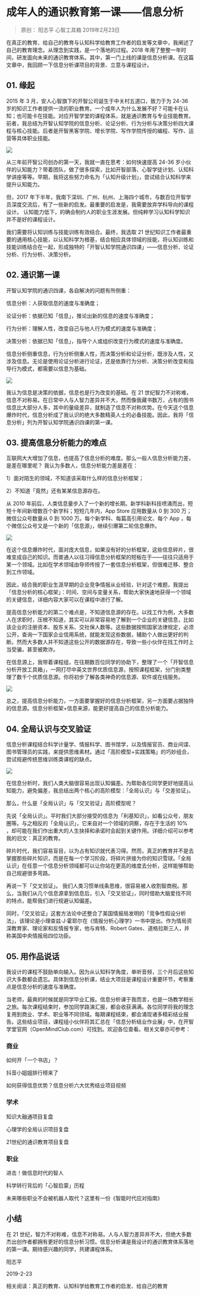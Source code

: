 # 成年人的通识教育第一课——信息分析
> 原创： 阳志平  心智工具箱  2019年2月23日

在真正的教育、给自己的教育与认知科学给教育工作者的启发等文章中，我阐述了自己的教育理念。从理念到实践，是一个落地的过程。2018 年用了整整一年时间，研发面向未来的通识教育体系。其中，第一门上线的课是信息分析课。在这篇文章中，我回顾一下信息分析课项目的背景、立意与课程设计。

## 01. 缘起

2015 年 3 月，安人心智旗下的开智公司诞生于中关村五道口，致力于为 24-36 岁的知识工作者提供一流的职业教育。一个成年人为什么发展不好？可能卡在认知；也可能卡在技能。对应开智学堂的课程体系，就是通识教育与专业技能教育。前者，我总结为开智认知学院的信息分析、论证分析、行为分析与决策分析四大课程与核心技能。后者是开智黑客学院、增长学院、写作学院传授的编程、写作、运营等具体职业技能。

![](https://raw.githubusercontent.com/dalong0514/selfstudy/master/图片链接/神经心理/2019011.jpg)

从三年前开智公司创办的第一天，我就一直在思考：如何快速提高 24-36 岁小伙伴的认知能力？带着团队，做了很多探索，比如开智部落、心智学徒计划、认知科学讲座等等。早期，我将这些努力命名为「认知升级计划」，尝试结合认知科学来提升认知能力。

但，2017 年下半年，我南下深圳、广州、杭州、上海四个城市，与数百位开智学员深度交流后，有了一些新的启发。最重要的启发是，我需要放弃学科导向的课程设计。 认知能力低下，的确会制约人的职业生涯发展。但纯粹学习认知科学知识并不是好的课程设计。

我们需要将认知训练与技能训练有效结合。最终，我选取 21 世纪知识工作者最重要的通用核心技能，以认知科学为根基，结合相应具体领域的技能，将认知训练和技能训练结合在一起，形成独特的「开智认知学院通识四课」——信息分析、论证分析、行为分析、决策分析。

## 02. 通识第一课

开智认知学院的通识四课，各自解决的问题有所侧重：

信息分析：人获取信息的速度与准确度；

论证分析：依据已知「信息」，推论出新的信息的速度与准确度；

行为分析：理解人性，改变自己与他人行为模式的速度与准确度；

决策分析：依据已知「信息」，指导个人或组织改变行为模式的速度与准确度。

信息分析侧重信息，行为分析侧重人性，而决策分析和论证分析，既涉及人性，又涉及信息。无论是使用论证分析进行论证，还是依靠行为分析、决策分析改变和指导行为模式，都需要以信息为基础。

![](https://raw.githubusercontent.com/dalong0514/selfstudy/master/图片链接/神经心理/2019012.jpg)

我认为信息是决策的依据，信息也是行为改变的基础。在 21 世纪智力不对称难，信息不对称易。在日常中人与人智力差异并不大，然而像我藏书数万，占有的图书信息比大部分人多，其中的量级差异，就制造了信息不对称优势。在今天这个信息爆炸时代，信息分析成了我认识的绝大多数精英人士的必备技能。因此，我将「信息分析」列为开智认知学院通识四课的第一课。

## 03. 提高信息分析能力的难点

互联网大大增加了信息，也提高了信息分析的难度。那么一般人信息分析能力差，是差在哪里呢？ 我认为多数人，信息分析能力差是差在：

1）面对陌生的领域，不知道该采取什么样的信息分析框架；

2）不知道「竟然」还有某某信息源存在。

从 2010 年前后，人类信息量步入了一个新的增长期。新学科新科技喷涌而出，短短十年间新增数百个新学科；短短几年内，App Store 应用数量从 0 到 300 万；微信公众号数量从 0 到 1000 万。每个新学科、每篇高引用论文、每个 App ，每个微信公众号又是一个新的「信息源」，继续引爆第二轮信息爆炸。

![](https://raw.githubusercontent.com/dalong0514/selfstudy/master/图片链接/神经心理/2019013.jpg)

在这个信息爆炸时代，面对庞大信息，如果没有好的分析框架，这些信息碎片，很难变成自己的知识。而普通人以往习得信息分析框架的短板在于——往往只适用于某一个领域。比如在学术领域由导师传授了一套信息分析框架，但很难迁移、整合到工作领域。

因此，结合我的职业生涯早期的企业竞争情报从业经验，针对这个难题，我提出「信息分析的核心框架」：时间、空间与变量关系，帮助大家快速地获得一个领域的关键信息，详细内容大家可以在课程中进行了解。

提高信息分析能力的第二个难点是，不知道信息源的存在。以找工作为例，大多数人在求职时，压根不知道，其实可以非常容易地了解到一个企业的关键信息，比如该企业的注册资本、股东关系、交社保人数等。这些数据按照国家法律规定，必须公开，查询一下国家企业信用系统，就能发现这些数据，辅助个人做出更好的判断。然而大多数人并不知道这些公开的数据源存在，导致一些小伙伴在找工作时上当受骗，甚至被欺诈。

在信息源上，我带着课程组，在往期数百位同学的协助下，整理了一个「开智信息分析开放工具箱」，一网打尽中英文世界优质信息源，按照课程框架，分门别类整理了数千个优质信息源。你将初步了解各类神奇的信息源、软件或在线服务。

![](https://raw.githubusercontent.com/dalong0514/selfstudy/master/图片链接/神经心理/2019014.jpg)

总之，提高信息分析能力，一方面要掌握好的信息分析框架，另一方面要占据独特的信息源。信息分析框架+信息来源，能更好提高自己的信息分析能力。

## 04. 全局认识与交叉验证

信息分析课程结合科学计量学、情报科学、图书馆学，以及情报官员、商业间谍、图书管理员的实践，来提供思维素材。通过「高阶模型+实践策略」的巧妙组合，尝试规避传统思维训练类课程的缺点。

![](https://raw.githubusercontent.com/dalong0514/selfstudy/master/图片链接/神经心理/2019015.jpg)

在信息分析时，我们人类大脑很容易出现认知偏差。为帮助各位同学更好地提高认知能力，避免偏差，我总结出两个核心的高阶模型：「全局认识」与「交差验证」。

那么，什么是「全局认识」与「交叉验证」高阶模型呢？

先说「全局认识」。平时我们大部分接受的信息为「利基知识」，如看公众号，朋友圈等。与之相反的「全局认识」，它来自对一个领域的洞察，存在于生活的 10% ，却可能在我们作出重大的人生抉择和承诺时会起到关键作用。详细介绍可以参考我的旧文：真正的教育。

碎片时代，我们容易盲目，以为占有知识就代表习得。然而，真正的教育并不是去掌握那些碎片知识，而是在每一个学习阶段，将碎片拼接为你的知识雪球。「全局认识」在任意一个信息分析领域都可以让你站在更高的维度去分析，这样能够帮助自己规避很多弯路。

再说一下「交叉验证」。 我们人类习惯单线条思维，很容易被人收割智商税。那么，当我们从几个信息源拿到信息后，引入「交叉验证」，同时借助大脑爱找不同的特点，能帮我们进行规避认知偏差。

同时，「交叉验证」这套方法论中还整合了美国情报局发明的「竞争性假设分析法」，该理论是小理查兹·J·霍耶尔在《情报分析心理学》一书中提出。作为情局资深教育家、理论家和反情报专家，他与肯特、Robert Gates、道格拉斯三人，并称美国中央情报局四位功臣。

## 05. 用作品说话

我设计的课程不鼓励单向输入。因为从认知科学角度，单听音频，三个月后这些知识大多数都会遗忘。具体到信息分析课，结业大项目是课程设计重要环节，考察重点是信息分析的速度与准确度。

当老师，最爽的时候就是同学毕业汇报。信息分析课于我而言，也是一场教学相长之旅。每次课程结束时，参加同学路演汇报，都会收获满满。各位同学将我的理念复用到商业、学术、职业等不同领域。每期课程结束，都会涌现诸多精彩结业报告。这些结业项目，课程组小伙伴将其汇总在「信息分析结业作业展」中，在开智学堂官网（OpenMindClub.com）可找到。欢迎各位查看。相关文章亦可参考：

### 商业

如何开「一个书店」？

抖音小姐姐排行榜来了

如何获得信息优势？信息分析六大优秀结业项目视频

### 学术

知识大融通项目复盘

心理学的全局认识项目复盘

21世纪的通识教育项目复盘

### 职业

进击！做信息时代的智人

科学转行背后的「心智启蒙」历程

未来哪些职业不会被机器人取代？这里有一份《智能时代应对指南》

## 小结

在 21 世纪，智力不对称难，信息不对称易。人与人智力差异并不大，但绝大多数杰出创作者都拥有更好的信息分析习惯。信息分析课是我设计的通识教育体系落地的第一课。期待感兴趣的同学，共建课程体系。

阳志平

2019-2-23

相关阅读：真正的教育、认知科学给教育工作者的启发、给自己的教育